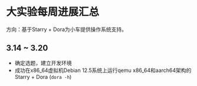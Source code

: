 # 大实验每周进展汇总

方向：基于Starry + Dora为小车提供操作系统支持。

## 3.14 ~ 3.20

- 确定选题，建立开发环境
- 成功在x86_64虚拟机Debian 12.5系统上运行qemu x86_64和aarch64架构的Starry + Dora (`dora -h`)
